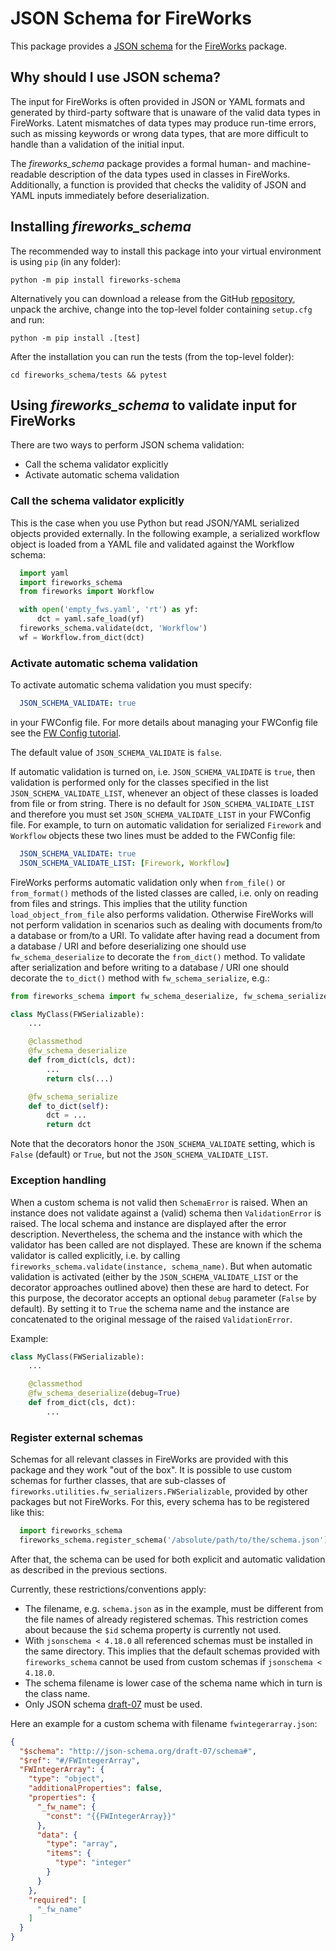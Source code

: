 # JSON Schema for FireWorks
This package provides a [JSON schema](https://json-schema.org/) for
the [FireWorks](https://github.com/materialsproject/fireworks) package.

## Why should I use JSON schema?

The input for FireWorks is often provided in JSON or YAML formats and generated by
third-party software that is unaware of the valid data types in FireWorks. Latent
mismatches of data types may produce run-time errors, such as missing keywords
or wrong data types, that are more difficult to handle than a validation of the
initial input.

The *fireworks_schema* package provides a formal human- and machine-readable description of
the data types used in classes in FireWorks. Additionally, a function is provided
that checks the validity of JSON and YAML inputs immediately before deserialization.


## Installing *fireworks_schema*

The recommended way to install this package into your virtual environment is
using ``pip`` (in any folder):

```
python -m pip install fireworks-schema
```

Alternatively you can download a release from the GitHub
[repository](https://github.com/ikondov/fireworks_schema), unpack the archive,
change into the top-level folder containing ``setup.cfg`` and run:

```
python -m pip install .[test]
```

After the installation you can run the tests (from the top-level folder):

```
cd fireworks_schema/tests && pytest
```


## Using *fireworks_schema* to validate input for FireWorks

There are two ways to perform JSON schema validation:

* Call the schema validator explicitly
* Activate automatic schema validation


### Call the schema validator explicitly

This is the case when you use Python but read JSON/YAML serialized objects
provided externally. In the following example, a serialized workflow object is
loaded from a YAML file and validated against the Workflow schema:

```python
  import yaml
  import fireworks_schema
  from fireworks import Workflow

  with open('empty_fws.yaml', 'rt') as yf:
      dct = yaml.safe_load(yf)
  fireworks_schema.validate(dct, 'Workflow')
  wf = Workflow.from_dict(dct)
```

### Activate automatic schema validation

To activate automatic schema validation you must specify:

```yaml
  JSON_SCHEMA_VALIDATE: true
```

in your FWConfig file. For more details about managing your FWConfig file see the
[FW Config tutorial](https://materialsproject.github.io/fireworks/config_tutorial.html).

The default value of ``JSON_SCHEMA_VALIDATE`` is ``false``.

If automatic validation is turned on, i.e. ``JSON_SCHEMA_VALIDATE`` is ``true``,
then validation is performed only for the classes specified in the list
``JSON_SCHEMA_VALIDATE_LIST``, whenever an object of these
classes is loaded from file or from string.
There is no default for ``JSON_SCHEMA_VALIDATE_LIST``
and therefore you must set ``JSON_SCHEMA_VALIDATE_LIST`` in your FWConfig file.
For example, to turn on automatic validation for serialized ``Firework`` and
``Workflow`` objects these two lines must be added to the FWConfig file:

```yaml
  JSON_SCHEMA_VALIDATE: true
  JSON_SCHEMA_VALIDATE_LIST: [Firework, Workflow]
```

FireWorks performs automatic validation only when `from_file()` or `from_format()` methods
of the listed classes are called, i.e. only on reading from files and strings. This implies
that the utility function `load_object_from_file` also performs validation. Otherwise FireWorks
will not perform validation in scenarios such as dealing with documents from/to a database
or from/to a URI. To validate after having read a document from a database / URI and before
deserializing one should use `fw_schema_deserialize` to decorate the `from_dict()` method.
To validate after serialization and before writing to a database / URI one should decorate
the `to_dict()` method with `fw_schema_serialize`, e.g.:

```python
from fireworks_schema import fw_schema_deserialize, fw_schema_serialize

class MyClass(FWSerializable):
    ...

    @classmethod
    @fw_schema_deserialize
    def from_dict(cls, dct):
        ...
        return cls(...)

    @fw_schema_serialize
    def to_dict(self):
        dct = ...
        return dct
```

Note that the decorators honor the `JSON_SCHEMA_VALIDATE` setting, which is `False`
(default) or `True`, but not the `JSON_SCHEMA_VALIDATE_LIST`.


### Exception handling

When a custom schema is not valid then `SchemaError` is raised. When an instance
does not validate against a (valid) schema then `ValidationError` is raised. The
local schema and instance are displayed after the error description. Nevertheless,
the schema and the instance with which the validator has been called are not
displayed. These are known if the schema validator is called explicitly, i.e. by
calling `fireworks_schema.validate(instance, schema_name)`. But when automatic
validation is activated (either by the `JSON_SCHEMA_VALIDATE_LIST` or the decorator
approaches outlined above) then these are hard to detect. For this purpose, the
decorator accepts an optional `debug` parameter (`False` by default). By setting it
to `True` the schema name and the instance are concatenated to the original message
of the raised `ValidationError`.

Example:

```python
class MyClass(FWSerializable):
    ...

    @classmethod
    @fw_schema_deserialize(debug=True)
    def from_dict(cls, dct):
        ...
```


### Register external schemas

Schemas for all relevant classes in FireWorks are provided with this package and
they work "out of the box". It is possible to use custom schemas for further classes,
that are sub-classes of `fireworks.utilities.fw_serializers.FWSerializable`, provided
by other packages but not FireWorks. For this, every schema has to be registered
like this:

```python
  import fireworks_schema
  fireworks_schema.register_schema('/absolute/path/to/the/schema.json')
```

After that, the schema can be used for both explicit and automatic validation as
described in the previous sections.

Currently, these restrictions/conventions apply:
* The filename, e.g. `schema.json` as in the example, must be different from
the file names of already registered schemas. This restriction comes about because
the `$id` schema property is currently not used.
* With `jsonschema < 4.18.0` all referenced schemas must be installed in the
same directory. This implies that the default schemas provided with `fireworks_schema`
cannot be used from custom schemas if `jsonschema < 4.18.0`.
* The schema filename is lower case of the schema name which in turn is the class name.
* Only JSON schema [draft-07](https://json-schema.org/draft-07) must be used.

Here an example for a custom schema with filename `fwintegerarray.json`:

```json
{
  "$schema": "http://json-schema.org/draft-07/schema#",
  "$ref": "#/FWIntegerArray",
  "FWIntegerArray": {
    "type": "object",
    "additionalProperties": false,
    "properties": {
      "_fw_name": {
        "const": "{{FWIntegerArray}}"
      },
      "data": {
        "type": "array",
        "items": {
          "type": "integer"
        }
      }
    },
    "required": [
      "_fw_name"
    ]
  }
}
```
